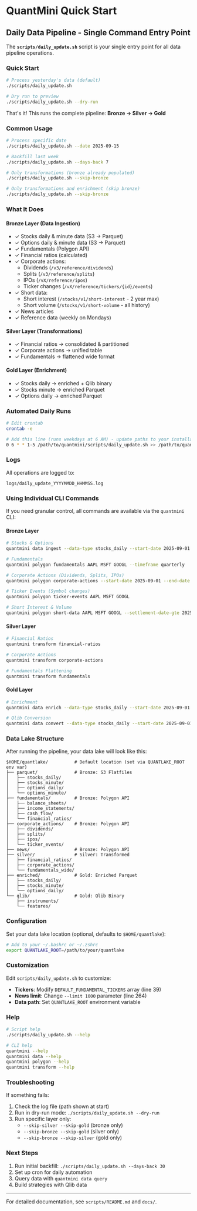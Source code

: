 # QuantMini Quick Start

## Daily Data Pipeline - Single Command Entry Point

The **`scripts/daily_update.sh`** script is your single entry point for all data pipeline operations.

### Quick Start

```bash
# Process yesterday's data (default)
./scripts/daily_update.sh

# Dry run to preview
./scripts/daily_update.sh --dry-run
```

That's it! This runs the complete pipeline: **Bronze → Silver → Gold**

### Common Usage

```bash
# Process specific date
./scripts/daily_update.sh --date 2025-09-15

# Backfill last week
./scripts/daily_update.sh --days-back 7

# Only transformations (bronze already populated)
./scripts/daily_update.sh --skip-bronze

# Only transformations and enrichment (skip bronze)
./scripts/daily_update.sh --skip-bronze
```

### What It Does

#### Bronze Layer (Data Ingestion)
- ✓ Stocks daily & minute data (S3 → Parquet)
- ✓ Options daily & minute data (S3 → Parquet)
- ✓ Fundamentals (Polygon API)
- ✓ Financial ratios (calculated)
- ✓ Corporate actions:
  - Dividends (`/v3/reference/dividends`)
  - Splits (`/v3/reference/splits`)
  - IPOs (`/vX/reference/ipos`)
  - Ticker changes (`/vX/reference/tickers/{id}/events`)
- ✓ Short data:
  - Short interest (`/stocks/v1/short-interest` - 2 year max)
  - Short volume (`/stocks/v1/short-volume` - all history)
- ✓ News articles
- ✓ Reference data (weekly on Mondays)

#### Silver Layer (Transformations)
- ✓ Financial ratios → consolidated & partitioned
- ✓ Corporate actions → unified table
- ✓ Fundamentals → flattened wide format

#### Gold Layer (Enrichment)
- ✓ Stocks daily → enriched + Qlib binary
- ✓ Stocks minute → enriched Parquet
- ✓ Options daily → enriched Parquet

### Automated Daily Runs

```bash
# Edit crontab
crontab -e

# Add this line (runs weekdays at 6 AM) - update paths to your installation
0 6 * * 1-5 /path/to/quantmini/scripts/daily_update.sh >> /path/to/quantmini/logs/cron.log 2>&1
```

### Logs

All operations are logged to:
```
logs/daily_update_YYYYMMDD_HHMMSS.log
```

### Using Individual CLI Commands

If you need granular control, all commands are available via the `quantmini` CLI:

#### Bronze Layer
```bash
# Stocks & Options
quantmini data ingest --data-type stocks_daily --start-date 2025-09-01 --end-date 2025-09-30

# Fundamentals
quantmini polygon fundamentals AAPL MSFT GOOGL --timeframe quarterly

# Corporate Actions (Dividends, Splits, IPOs)
quantmini polygon corporate-actions --start-date 2025-09-01 --end-date 2025-09-30 --include-ipos

# Ticker Events (Symbol changes)
quantmini polygon ticker-events AAPL MSFT GOOGL

# Short Interest & Volume
quantmini polygon short-data AAPL MSFT GOOGL --settlement-date-gte 2025-09-01 --date-gte 2025-09-01
```

#### Silver Layer
```bash
# Financial Ratios
quantmini transform financial-ratios

# Corporate Actions
quantmini transform corporate-actions

# Fundamentals Flattening
quantmini transform fundamentals
```

#### Gold Layer
```bash
# Enrichment
quantmini data enrich --data-type stocks_daily --start-date 2025-09-01 --end-date 2025-09-30

# Qlib Conversion
quantmini data convert --data-type stocks_daily --start-date 2025-09-01 --end-date 2025-09-30
```

### Data Lake Structure

After running the pipeline, your data lake will look like this:

```
$HOME/quantlake/          # Default location (set via QUANTLAKE_ROOT env var)
├── parquet/              # Bronze: S3 Flatfiles
│   ├── stocks_daily/
│   ├── stocks_minute/
│   ├── options_daily/
│   └── options_minute/
├── fundamentals/         # Bronze: Polygon API
│   ├── balance_sheets/
│   ├── income_statements/
│   ├── cash_flow/
│   └── financial_ratios/
├── corporate_actions/    # Bronze: Polygon API
│   ├── dividends/
│   ├── splits/
│   ├── ipos/
│   └── ticker_events/
├── news/                 # Bronze: Polygon API
├── silver/               # Silver: Transformed
│   ├── financial_ratios/
│   ├── corporate_actions/
│   └── fundamentals_wide/
├── enriched/             # Gold: Enriched Parquet
│   ├── stocks_daily/
│   ├── stocks_minute/
│   └── options_daily/
└── qlib/                 # Gold: Qlib Binary
    ├── instruments/
    └── features/
```

### Configuration

Set your data lake location (optional, defaults to `$HOME/quantlake`):

```bash
# Add to your ~/.bashrc or ~/.zshrc
export QUANTLAKE_ROOT=/path/to/your/quantlake
```

### Customization

Edit `scripts/daily_update.sh` to customize:
- **Tickers**: Modify `DEFAULT_FUNDAMENTAL_TICKERS` array (line 39)
- **News limit**: Change `--limit 1000` parameter (line 264)
- **Data path**: Set `QUANTLAKE_ROOT` environment variable

### Help

```bash
# Script help
./scripts/daily_update.sh --help

# CLI help
quantmini --help
quantmini data --help
quantmini polygon --help
quantmini transform --help
```

### Troubleshooting

If something fails:
1. Check the log file (path shown at start)
2. Run in dry-run mode: `./scripts/daily_update.sh --dry-run`
3. Run specific layer only:
   - `--skip-silver --skip-gold` (bronze only)
   - `--skip-bronze --skip-gold` (silver only)
   - `--skip-bronze --skip-silver` (gold only)

### Next Steps

1. Run initial backfill: `./scripts/daily_update.sh --days-back 30`
2. Set up cron for daily automation
3. Query data with `quantmini data query`
4. Build strategies with Qlib data

---

For detailed documentation, see `scripts/README.md` and `docs/`.
